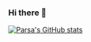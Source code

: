 ### Hi there 👋

[![Parsa's GitHub stats](https://github-readme-stats.vercel.app/api?username=Parsalimi)](https://github.com/anuraghazra/github-readme-stats)
<!--
**Parsalimi/Parsalimi** is a ✨ _special_ ✨ repository because its `README.md` (this file) appears on your GitHub profile.

Here are some ideas to get you started:

- 🔭 I’m currently working on ...
- 🌱 I’m currently learning ...
- 👯 I’m looking to collaborate on ...
- 🤔 I’m looking for help with ...
- 💬 Ask me about ...
- 📫 How to reach me: ...
- 😄 Pronouns: ...
- ⚡ Fun fact: ...
-->
